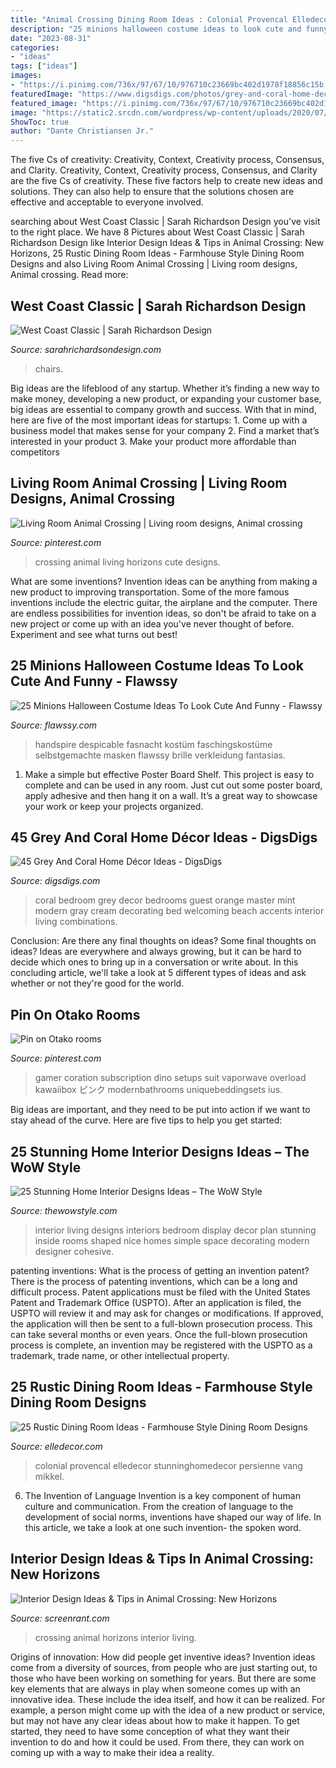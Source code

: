 ```yaml
---
title: "Animal Crossing Dining Room Ideas : Colonial Provencal Elledecor Stunninghomedecor Persienne Vang Mikkel"
description: "25 minions halloween costume ideas to look cute and funny"
date: "2023-08-31"
categories:
- "ideas"
tags: ["ideas"]
images:
- "https://i.pinimg.com/736x/97/67/10/976710c23669bc402d1978f18856c15b.jpg"
featuredImage: "https://www.digsdigs.com/photos/grey-and-coral-home-decor-ideas-30.jpg"
featured_image: "https://i.pinimg.com/736x/97/67/10/976710c23669bc402d1978f18856c15b.jpg"
image: "https://static2.srcdn.com/wordpress/wp-content/uploads/2020/07/Animal-Crossing-New-Horizons-Nautical-Living-Room.jpg"
ShowToc: true
author: "Dante Christiansen Jr."
---
```



The five Cs of creativity: Creativity, Context, Creativity process, Consensus, and Clarity.
Creativity, Context, Creativity process, Consensus, and Clarity are the five Cs of creativity. These five factors help to create new ideas and solutions. They can also help to ensure that the solutions chosen are effective and acceptable to everyone involved.

	

		
searching about West Coast Classic | Sarah Richardson Design you've visit to the right place. We have 8 Pictures about West Coast Classic | Sarah Richardson Design like Interior Design Ideas &amp; Tips in Animal Crossing: New Horizons, 25 Rustic Dining Room Ideas - Farmhouse Style Dining Room Designs and also Living Room Animal Crossing | Living room designs, Animal crossing. Read more:
		
    
## West Coast Classic | Sarah Richardson Design

<img loading=lazy src="https://www.sarahrichardsondesign.com/sites/default/files/styles/hero_slider_1440px_x_700px/public/2017-09/dining_vera_0002_lowres.jpg?itok=2-DUE9dN" onerror="this.onerror=null;this.src='https://tse4.mm.bing.net/th?id=OIP.wt367lcAweoeB8vSfzN6tgHaJ4&amp;pid=15.1';" alt="West Coast Classic | Sarah Richardson Design">

_Source: sarahrichardsondesign.com_

>chairs. 

	

Big ideas are the lifeblood of any startup. Whether it’s finding a new way to make money, developing a new product, or expanding your customer base, big ideas are essential to company growth and success. With that in mind, here are five of the most important ideas for startups: 1. Come up with a business model that makes sense for your company 2. Find a market that’s interested in your product 3. Make your product more affordable than competitors 
    
## Living Room Animal Crossing | Living Room Designs, Animal Crossing

<img loading=lazy src="https://i.pinimg.com/736x/e8/7e/c5/e87ec54031b1f0457cfd953e7483381b.jpg" onerror="this.onerror=null;this.src='https://tse1.mm.bing.net/th?id=OIP.CA8xVKzw0d0OWdQnX9FI9AHaEK&amp;pid=15.1';" alt="Living Room Animal Crossing | Living room designs, Animal crossing">

_Source: pinterest.com_

>crossing animal living horizons cute designs. 

	

What are some inventions?
Invention ideas can be anything from making a new product to improving transportation. Some of the more famous inventions include the electric guitar, the airplane and the computer. There are endless possibilities for invention ideas, so don't be afraid to take on a new project or come up with an idea you've never thought of before. Experiment and see what turns out best!

    
## 25 Minions Halloween Costume Ideas To Look Cute And Funny - Flawssy

<img loading=lazy src="https://www.flawssy.com/wp-content/uploads/2016/06/Minion-Costume-sibling.jpg" onerror="this.onerror=null;this.src='https://tse4.mm.bing.net/th?id=OIP.S210hlJzHc0O2po5wlpoYgHaJ6&amp;pid=15.1';" alt="25 Minions Halloween Costume Ideas To Look Cute And Funny - Flawssy">

_Source: flawssy.com_

>handspire despicable fasnacht kostüm faschingskostüme selbstgemachte masken flawssy brille verkleidung fantasias. 

	

1. Make a simple but effective Poster Board Shelf. This project is easy to complete and can be used in any room. Just cut out some poster board, apply adhesive and then hang it on a wall. It’s a great way to showcase your work or keep your projects organized.

    
## 45 Grey And Coral Home Décor Ideas - DigsDigs

<img loading=lazy src="https://www.digsdigs.com/photos/grey-and-coral-home-decor-ideas-30.jpg" onerror="this.onerror=null;this.src='https://tse3.mm.bing.net/th?id=OIP.GI8-xT4laSB8MU6nmwZ7-QHaJ4&amp;pid=15.1';" alt="45 Grey And Coral Home Décor Ideas - DigsDigs">

_Source: digsdigs.com_

>coral bedroom grey decor bedrooms guest orange master mint modern gray cream decorating bed welcoming beach accents interior living combinations. 

	

Conclusion: Are there any final thoughts on ideas?
Some final thoughts on ideas? Ideas are everywhere and always growing, but it can be hard to decide which ones to bring up in a conversation or write about. In this concluding article, we'll take a look at 5 different types of ideas and ask whether or not they're good for the world.

    
## Pin On Otako Rooms

<img loading=lazy src="https://i.pinimg.com/736x/97/67/10/976710c23669bc402d1978f18856c15b.jpg" onerror="this.onerror=null;this.src='https://tse4.mm.bing.net/th?id=OIP.uXpptsAsTbb6zerO0V_chAHaJ3&amp;pid=15.1';" alt="Pin on Otako rooms">

_Source: pinterest.com_

>gamer coration subscription dino setups suit vaporwave overload kawaiibox ピンク modernbathrooms uniquebeddingsets ius. 

	

Big ideas are important, and they need to be put into action if we want to stay ahead of the curve. Here are five tips to help you get started: 

    
## 25 Stunning Home Interior Designs Ideas – The WoW Style

<img loading=lazy src="http://thewowstyle.com/wp-content/uploads/2015/06/Living-room-interior-design-display-interior-exterior-plan.jpg" onerror="this.onerror=null;this.src='https://tse1.mm.bing.net/th?id=OIP.jxc78U3APRXQo_I_DOGbtAHaE7&amp;pid=15.1';" alt="25 Stunning Home Interior Designs Ideas – The WoW Style">

_Source: thewowstyle.com_

>interior living designs interiors bedroom display decor plan stunning inside rooms shaped nice homes simple space decorating modern designer cohesive. 

	

patenting inventions: What is the process of getting an invention patent?
There is the process of patenting inventions, which can be a long and difficult process. Patent applications must be filed with the United States Patent and Trademark Office (USPTO). After an application is filed, the USPTO will review it and may ask for changes or modifications. If approved, the application will then be sent to a full-blown prosecution process. This can take several months or even years. Once the full-blown prosecution process is complete, an invention may be registered with the USPTO as a trademark, trade name, or other intellectual property.

    
## 25 Rustic Dining Room Ideas - Farmhouse Style Dining Room Designs

<img loading=lazy src="https://hips.hearstapps.com/hmg-prod.s3.amazonaws.com/images/rustic-dining-rooms-11-1500319868.jpg?crop=1xw:1xh;center,top&amp;resize=768:*" onerror="this.onerror=null;this.src='https://tse4.mm.bing.net/th?id=OIP.54m4XWlHR63QzTtTC0DosgHaLH&amp;pid=15.1';" alt="25 Rustic Dining Room Ideas - Farmhouse Style Dining Room Designs">

_Source: elledecor.com_

>colonial provencal elledecor stunninghomedecor persienne vang mikkel. 

	

6. The Invention of Language
Invention is a key component of human culture and communication. From the creation of language to the development of social norms, inventions have shaped our way of life. In this article, we take a look at one such invention- the spoken word.

    
## Interior Design Ideas &amp; Tips In Animal Crossing: New Horizons

<img loading=lazy src="https://static2.srcdn.com/wordpress/wp-content/uploads/2020/07/Animal-Crossing-New-Horizons-Nautical-Living-Room.jpg" onerror="this.onerror=null;this.src='https://tse4.mm.bing.net/th?id=OIP.lWfCdtRa8tyRk7yI7xGOugHaDt&amp;pid=15.1';" alt="Interior Design Ideas &amp; Tips in Animal Crossing: New Horizons">

_Source: screenrant.com_

>crossing animal horizons interior living. 

	

Origins of innovation: How did people get inventive ideas?
Invention ideas come from a diversity of sources, from people who are just starting out, to those who have been working on something for years. But there are some key elements that are always in play when someone comes up with an innovative idea. These include the idea itself, and how it can be realized. For example, a person might come up with the idea of a new product or service, but may not have any clear ideas about how to make it happen. To get started, they need to have some conception of what they want their invention to do and how it could be used. From there, they can work on coming up with a way to make their idea a reality.

